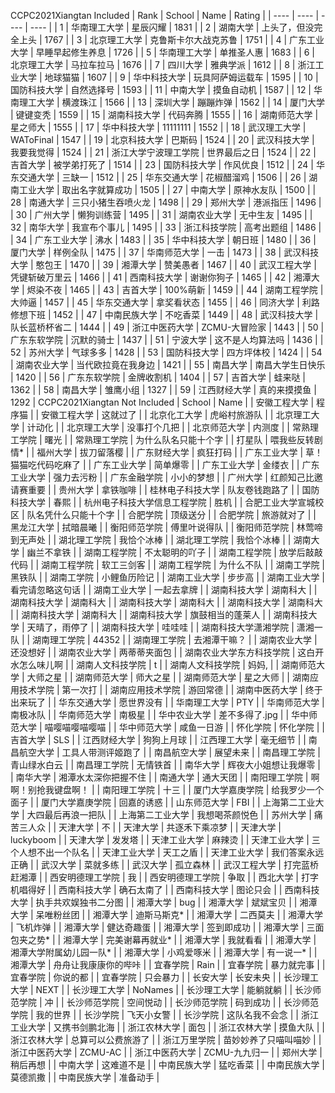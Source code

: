 CCPC2021Xiangtan Included
| Rank | School | Name | Rating |
| ---- | ---- | ---- | ---- |
| 1 | 华南理工大学 | 星辰闪耀 | 1831 |
| 2 | 湖南大学 | 上头了，但没完全上头 | 1767 |
| 3 | 北京理工大学 | 克鲁斯卡尔大战克苏鲁 | 1751 |
| 4 | 广东工业大学 | 早睡早起修生养息 | 1726 |
| 5 | 华南理工大学 | 单推圣人惠 | 1683 |
| 6 | 北京理工大学 | 马拉车拉马 | 1676 |
| 7 | 四川大学 | 雅典学派 | 1612 |
| 8 | 浙江工业大学 | 地球猫猫 | 1607 |
| 9 | 华中科技大学 | 玩具阿萨姆运载车 | 1595 |
| 10 | 国防科技大学 | 自然选择号 | 1593 |
| 11 | 中南大学 | 摸鱼自动机 | 1587 |
| 12 | 华南理工大学 | 横渡珠江 | 1566 |
| 13 | 深圳大学 | 蹦蹦炸弹 | 1562 |
| 14 | 厦门大学 | 键键变秃 | 1559 |
| 15 | 湖南科技大学 | 代码奔腾 | 1555 |
| 16 | 湖南师范大学 | 星之师大 | 1555 |
| 17 | 华中科技大学 | 11111111 | 1552 |
| 18 | 武汉理工大学 | WAToFinal | 1547 |
| 19 | 北京科技大学 | 巴斯码 | 1524 |
| 20 | 武汉科技大学 | 我要我觉得 | 1524 |
| 21 | 浙江大学宁波理工学院 | 世界最后之日 | 1524 |
| 22 | 吉首大学 | 被学弟打死了 | 1514 |
| 23 | 国防科技大学 | 作风优良 | 1512 |
| 24 | 华东交通大学 | 三缺一 | 1512 |
| 25 | 华东交通大学 | 花椒醋溜鸡 | 1506 |
| 26 | 湖南工业大学 | 取出名字就算成功 | 1505 |
| 27 | 中南大学 | 原神水友队 | 1500 |
| 28 | 南通大学 | 三只小猪生吞喷火龙 | 1498 |
| 29 | 郑州大学 | 港派指压 | 1496 |
| 30 | 广州大学 | 懒狗训练营 | 1495 |
| 31 | 湖南农业大学 | 无中生友 | 1495 |
| 32 | 南华大学 | 我宣布个事儿 | 1495 |
| 33 | 浙江科技学院 | 高考出题组 | 1486 |
| 34 | 广东工业大学 | 沸水 | 1483 |
| 35 | 华中科技大学 | 朝日班 | 1480 |
| 36 | 厦门大学 | 样例全队 | 1475 |
| 37 | 华南师范大学 | 一击 | 1473 |
| 38 | 武汉科技大学 | 憨包王 | 1470 |
| 39 | 湘潭大学 | 赞美愚者 | 1467 |
| 40 | 武汉工程大学 | 凭键斩破万里云 | 1466 |
| 41 | 西南科技大学 | 谢谢你狗子 | 1465 |
| 42 | 湘潭大学 | 烬染不夜 | 1465 |
| 43 | 吉首大学 | 100%萌新 | 1459 |
| 44 | 湖南工程学院 | 大帅逼 | 1457 |
| 45 | 华东交通大学 | 拿奖看状态 | 1455 |
| 46 | 同济大学 | 利路修想下班 | 1452 |
| 47 | 中南民族大学 | 不吃香菜 | 1449 |
| 48 | 武汉科技大学 | 队长蓝桥杯省二 | 1444 |
| 49 | 浙江中医药大学 | ZCMU-大冒险家 | 1443 |
| 50 | 广东东软学院 | 沉默的骑士 | 1437 |
| 51 | 宁波大学 | 这不是人均算法吗 | 1436 |
| 52 | 苏州大学 | 气球多多 | 1428 |
| 53 | 国防科技大学 | 四方坪体校 | 1424 |
| 54 | 湖南农业大学 | 当代欧拉竟在我身边 | 1421 |
| 55 | 南昌大学 | 南昌大学生日快乐 | 1420 |
| 56 | 广东东软学院 | 金牌收割机 | 1404 |
| 57 | 吉首大学 | 蛙来哒 | 1362 |
| 58 | 南昌大学 | 雏鹰小组 | 1327 |
| 59 | 江西财经大学 | 真的来摸摸鱼 | 1292 |
CCPC2021Xiangtan Not Included
| School | Name |
| 安徽工程大学 | 程序猫 |
| 安徽工程大学 | 这就过了 |
| 北京化工大学 | 虎峪村旅游队 |
| 北京理工大学 | 计动化 |
| 北京理工大学 | 没事打个几把 |
| 北京师范大学 | 内测度 |
| 常熟理工学院 | 曙光 |
| 常熟理工学院 | 为什么队名只能十个字 |
| 打星队 | 喂我些反转剧情* |
| 福州大学 | 拔刀留落樱 |
| 广东财经大学 | 疯狂打码 |
| 广东工业大学 | 草！猫猫吃代码吃麻了 |
| 广东工业大学 | 简单爆零 |
| 广东工业大学 | 金缕衣 |
| 广东工业大学 | 强力去污粉 |
| 广东金融学院 | 小小的梦想 |
| 广州大学 | 红颜知己比邀请赛重要 |
| 贵州大学 | 拿铁咖啡 |
| 桂林电子科技大学 | 队友卷钱跑路了 |
| 国防科技大学 | 春熙 |
| 杭州电子科技大学信息工程学院 | 胜机 |
| 合肥工业大学宣城校区 | 队名凭什么只能十个字 |
| 合肥学院 | 顶级送分 |
| 合肥学院 | 旅游就对了 |
| 黑龙江大学 | 拭暗晨曦 |
| 衡阳师范学院 | 傅里叶说得队 |
| 衡阳师范学院 | 林莺啼到无声处 |
| 湖北理工学院 | 我恰个冰棒 |
| 湖北理工学院 | 我恰个冰棒 |
| 湖南大学 | 幽兰不拿铁 |
| 湖南工程学院 | 不太聪明的吖子 |
| 湖南工程学院 | 放学后敲敲代码 |
| 湖南工程学院 | 软工三剑客 |
| 湖南工程学院 | 为什么不队 |
| 湖南工学院 | 黑铁队 |
| 湖南工学院 | 小鲤鱼历险记 |
| 湖南工业大学 | 步步高 |
| 湖南工业大学 | 看完请忽略这句话 |
| 湖南工业大学 | 一起去拿牌 |
| 湖南科技大学 | 湖南科大 |
| 湖南科技大学 | 湖南科大 |
| 湖南科技大学 | 湖南科大 |
| 湖南科技大学 | 湖南科大 |
| 湖南科技大学 | 湖南科大 |
| 湖南科技大学 | 旗鼓相当的蓬莱人 |
| 湖南科技大学 | 天晴了，雨停了 |
| 湖南科技大学 | 哇哇哇 |
| 湖南科技大学潇湘学院 | 潇湘一队 |
| 湖南理工学院 | 44352 |
| 湖南理工学院 | 去湘潭干嘛？ |
| 湖南农业大学 | 还没想好 |
| 湖南农业大学 | 两蒂蒂夹面包 |
| 湖南农业大学东方科技学院 | 这白开水怎么味儿啊 |
| 湖南人文科技学院 | t |
| 湖南人文科技学院 | 妈妈, |
| 湖南师范大学 | 大师之星 |
| 湖南师范大学 | 师大之星 |
| 湖南师范大学 | 星之大师 |
| 湖南应用技术学院 | 第一次打 |
| 湖南应用技术学院 | 游回常德 |
| 湖南中医药大学 | 终于出来玩了 |
| 华东交通大学 | 愿世界没有 |
| 华南理工大学 | PTY |
| 华南师范大学 | 南极冰队 |
| 华南师范大学 | 南极星 |
| 华中农业大学 | 差不多得了.jpg |
| 华中师范大学 | 喵嘤喵嘤喵嘤喵 |
| 华中师范大学 | 咸鱼一日游 |
| 怀化学院 | 怀化学院 |
| 吉首大学 | SLS |
| 江西财经大学 | 狗狗上月球 |
| 江西理工大学 | 毫无细节 |
| 南昌航空大学 | 工具人带测评姬跑了 |
| 南昌航空大学 | 展望未来 |
| 南昌理工学院 | 青山绿水白云 |
| 南昌理工学院 | 无情铁首 |
| 南华大学 | 辉夜大小姐想让我爆零 |
| 南华大学 | 湘潭水太深你把握不住 |
| 南通大学 | 通大天团 |
| 南阳理工学院 | 啊啊！别抢我键盘啊！ |
| 南阳理工学院 | 十三 |
| 厦门大学嘉庚学院 | 给我罗少一个面子 |
| 厦门大学嘉庚学院 | 回嘉的诱惑 |
| 山东师范大学 | FBI |
| 上海第二工业大学 | 大四最后再浪一把队 |
| 上海第二工业大学 | 我想喝茶颜悦色 |
| 苏州大学 | 痛苦三人众 |
| 天津大学 | 不 |
| 天津大学 | 共逐禾下乘凉梦 |
| 天津大学 | luckyboom |
| 天津大学 | 发发塔 |
| 天津工业大学 | 麻辣烫 |
| 天津工业大学 | 三个人想不出一个队名 |
| 天津工业大学 | 天工之盾 |
| 天津工业大学 | 我们答案永远正确 |
| 武汉大学 | 菜就多练 |
| 武汉大学 | 孤立森林 |
| 武汉工程大学 | 打完蓝桥赶湘潭 |
| 西安明德理工学院 | 我 |
| 西安明德理工学院 | 争取 |
| 西北大学 | 打字机唱得好 |
| 西南科技大学 | 确石太南了 |
| 西南科技大学 | 图论只会 |
| 西南科技大学 | 执手共欢娱独书二分图 |
| 湘潭大学 | bug |
| 湘潭大学 | 斌斌宝贝 |
| 湘潭大学 | 呆唯粉丝团 |
| 湘潭大学 | 迪斯马斯克* |
| 湘潭大学 | 二西莫夫 |
| 湘潭大学 | 飞机炸弹 |
| 湘潭大学 | 健达奇趣蛋 |
| 湘潭大学 | 签到即成功 |
| 湘潭大学 | 三面包夹之势* |
| 湘潭大学 | 完美谢幕再就业* |
| 湘潭大学 | 我就看看 |
| 湘潭大学 | 湘潭大学附属幼儿园一队* |
| 湘潭大学 | 小鸡爱啄米 |
| 湘潭大学 | 有一说一* |
| 湘潭大学 | 舟舟让我康康你的哔咔 |
| 宜春学院 | Rain |
| 宜春学院 | 暴力就完事 |
| 宜春学院 | 你说的都 |
| 宜春学院 | 只会暴力 |
| 长安大学 | 长安未央 |
| 长沙理工大学 | NEXT |
| 长沙理工大学 | NoNames |
| 长沙理工大学 | 能躺就躺 |
| 长沙师范学院 | 冲 |
| 长沙师范学院 | 空间悦动 |
| 长沙师范学院 | 码到成功 |
| 长沙师范学院 | 我的世界 |
| 长沙学院 | 飞天小女警 |
| 长沙学院 | 这队名我不会念 |
| 浙江工业大学 | 又携书剑鹏北海 |
| 浙江农林大学 | 面包 |
| 浙江农林大学 | 摸鱼大队 |
| 浙江农林大学 | 总算可以公费旅游了 |
| 浙江万里学院 | 苗妙妙养了只喵叫喵妙 |
| 浙江中医药大学 | ZCMU-AC |
| 浙江中医药大学 | ZCMU-九九归一 |
| 郑州大学 | 稍后再想 |
| 中南大学 | 这难道不是 |
| 中南民族大学 | 猛吃香菜 |
| 中南民族大学 | 莫德凯撒 |
| 中南民族大学 | 准备动手 |
